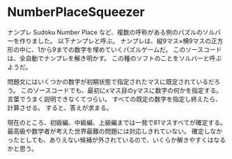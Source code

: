 # NumberPlaceSqueezer
ナンプレ Sudoku Number Place など、複数の呼称がある例のパズルのソルバーを作りました。
以下ナンプレと呼ぶ。
ナンプレは、縦9マス×横9マスの正方形の中に、1から9までの数字を埋めていくパズルゲームだ。
このソースコードは、全自動でナンプレを解き明かす。
この種のソフトのことをソルバーと呼ぶようだ。

問題文にはいくつかの数字が初期状態で指定されたマスに既定されているだろう。
このソースコードでも、最初にxマス目のyマスに数字の何かを指定する。
言葉でうまく説明できなくてつらい。
すべての既定の数字を指定し終えたら、計算させる。
すると、答えが求まる。

現在のところ、初級編、中級編、上級編までは一発で81マスすべてが確定する。
最高級や数学者が考えた世界最難の問題には対応しきれていない。
確定しなかったとしても、ありえない候補が外されているので、いくらか解きやすくはなるかと思う。
